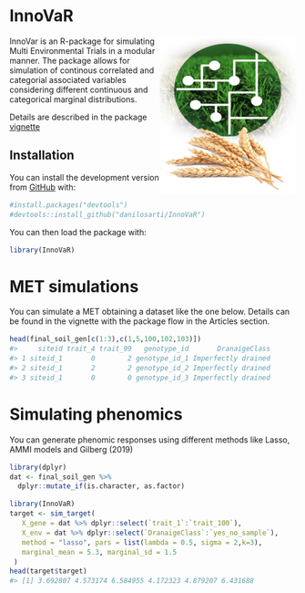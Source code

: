
<!-- README.md is generated from README.Rmd. Please edit that file -->

# InnoVaR

<!-- badges: start -->

<img src="https://github.com/danilosarti/InnoVaR/blob/main/badget/innovarbadget.png" width="240" height="276" align="right" />
<!-- badges: end -->

InnoVar is an R-package for simulating Multi Environmental Trials in a
modular manner. The package allows for simulation of continous
correlated and categorial associated variables considering different
continuous and categorical marginal distributions.

Details are described in the package
[vignette](https://danilosarti.github.io/InnoVaR/)

## Installation

You can install the development version from
[GitHub](https://github.com/danilosarti/InnoVar) with:

``` r
#install.packages("devtools")
#devtools::install_github("danilosarti/InnoVaR")
```

You can then load the package with:

``` r
library(InnoVaR)
```

# MET simulations

You can simulate a MET obtaining a dataset like the one below. Details
can be found in the vignette with the package flow in the Articles
section.

``` r
head(final_soil_gen[c(1:3),c(1,5,100,102,103)])
#>     siteid trait_4 trait_99   genotype_id       DranaigeClass
#> 1 siteid_1       0        2 genotype_id_1 Imperfectly drained
#> 2 siteid_1       2        2 genotype_id_2 Imperfectly drained
#> 3 siteid_1       0        0 genotype_id_3 Imperfectly drained
```

# Simulating phenomics

You can generate phenomic responses using different methods like Lasso,
AMMI models and Gilberg (2019)

``` r
library(dplyr)
dat <- final_soil_gen %>%
  dplyr::mutate_if(is.character, as.factor)
```

``` r
library(InnoVaR)
target <- sim_target(
   X_gene = dat %>% dplyr::select(`trait_1`:`trait_100`),
   X_env = dat %>% dplyr::select(`DranaigeClass`:`yes_no_sample`),
   method = "lasso", pars = list(lambda = 0.5, sigma = 2,k=3),
   marginal_mean = 5.3, marginal_sd = 1.5
 )
head(target$target)
#> [1] 3.692807 4.573174 6.584955 4.172323 4.879207 6.431688
```
